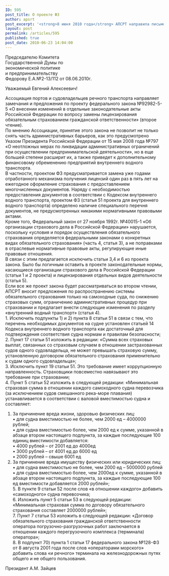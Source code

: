 ```yaml
---
ID: 595
post_title: О проекте ФЗ
author: apsrt
post_excerpt: '<strong>8 июня 2010 года</strong> АПСРТ направила письмо на имя Председателя Комитета Государственной Думы по экономической политике и предпринимателбству Федорову Е.А. с замечяаниями и предложениями  по проекту федерального закона «О внесении изменений в отдельные законодательные акты Российской Федерации по вопросу замены лицензирования обязательным страхованием гражданской ответственности»'
layout: post
permalink: /articles/595
published: true
post_date: 2010-06-23 14:04:00
---
```

Председателю Комитета  
Государственной Думы по   
экономической политике   
и предпринимательству  
Федорову Е.А.№2-13/112 от 08.06.2010г.  
  
Уважаемый Евгений Алексеевич!  
  
Ассоциация портов и судовладельцев речного транспорта направляет замечания и предложения по проекту федерального закона №92982-5-5 «О внесении изменений в отдельные законодательные акты Российской Федерации по вопросу замены лицензирования обязательным страхованием гражданской ответственности» (второе чтение).  
По мнению Ассоциации, принятие этого закона не позволит не только снять часть административных барьеров, как это предусмотрено Указом Президента Российской Федерации от 15 мая 2008 года №797 «О неотложных мерах по ликвидации административных ограничений при осуществлении предпринимательской деятельности», но в еще большей степени расширит их, а также приведет к дополнительному финансовому обременению предприятий внутреннего водного транспорта.  
В частности, проектом ФЗ предусматривается замена уже годами отработанного механизма получения лицензий один раз в пять лет на ежегодное оформление страхования с предоставлением многочисленных документов. Наряду с необходимостью предоставления документов в соответствии с Кодексом внутреннего водного транспорта, проектом ФЗ (статья 51 проекта для внутреннего водного транспорта) определено наличие специального перечня документов, не предусмотренных никакими нормативными правовыми актами.  
Кроме того, Федеральный закон от 27 ноября 1992г. №40015-1 «Об организации страхового дела в Российской Федерации» нарушается, поскольку «условия и порядок осуществления обязательного страхования определяется федеральными законами о конкретных видах обязательного страхования» (часть 4, статья 3), а не поправками в отраслевые нормативные правовые акты, регулирующие иные правовые отношения.  
В связи с этим предлагается исключить статьи 3,4 и 6 из проекта закона. Было бы логичным оставить в проекте законодательные нормы, касающиеся организации страхового дела в Российской Федерации (статьи 1 и 2 проекта) и лицензирования отдельных видов деятельности (статья 5).   
Если все же проект закона будет рассматриваться во втором чтении, АПСРТ вносит предложения по распространению системы обязательного страхования только на самоходные суда, по снижению страховых сумм, ограничению административных процедур при страховании и предлагает внести следующие изменения по разделу «внутренний водный транспорт» (статья 4).  
1\. Исключить подпункты 1) и 2) пункта 8 статьи 51 в связи с тем, что перечень необходимых документов на судне установлен статьей 14 Кодекса внутреннего водного транспорта как достаточный для подтверждения соответствия судна нормам и правилам безопасности;  
2\. Пункт 17 статьи 51 изложить в редакции: «Сумма всех страховых выплат, связанных со страховым случаем в отношении застрахованных судов одного судовладельца, не может превышать страховую сумму, установленную договором обязательного страхования применительно к судам одного судовладельца»;  
3\. Исключить пункт 19 статьи 51. Это требование имеет коррупционную направленность. Страховщики повсеместно навязывают это требование при страховании;  
4\. Пункт 5 статьи 52 изложить в следующей редакции: «Минимальная страховая сумма в отношении каждого самоходного судна перевозчика (за исключением судов смешанного река-море плавания) устанавливается в соответствии с валовой вместимостью судна и составляет:  
1) За причинение вреда жизни, здоровью физических лиц:   
• для судна вместимостью не более, чем 2000 ед – 4000000 рублей;  
• для судна вместимостью более, чем 2000 ед к сумме, указанной в абзаце втором настоящего подпункта, за каждые последующие 100 единиц вместимости добавляется:  
• 4000 рублей – от 2001 ед до 4000ед  
• 3000 рублей – от 4001 ед до 6000 ед  
• 2000 рублей – свыше 6001 ед  
2) За причинение вреда имуществу физических или юридических лиц:  
• для судна вместимостью не более, чем 2000 ед – 5000000 рублей  
• для судна вместимостью более, чем 2000ед к сумме, указанной в абзаце втором настоящего подпункта, за каждые последующие 100 ед вместимости добавляется 2000 рублей»;  
5\. В пункте 9 статьи 52 после слов «в отношении каждого» добавить «самоходного» судна перевозчика;  
6\. Изложить пункт 5 статьи 53 в следующей редакции: «Минимальная страховая сумма по договору обязательного страхования составляет 2000000 рублей»;  
7\. Пункт 7 статьи 53 изложить в следующей редакции: «Договор обязательного страхования гражданской ответственности оператора погрузочно-разгрузочных работ заключается в отношении каждого перегрузочного комплекса (терминала) оператора»;  
8\. В подпункт 70) пункта 1 статьи 17 федерального закона №128-ФЗ от 8 августа 2001 года после слов «операторами морского» добавить слова «и речного» терминала на железнодорожных путях общего и не общего пользования.  
  
  
  
  
Президент А.М. Зайцев